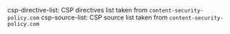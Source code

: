 csp-directive-list: CSP directives list taken from `content-security-policy.com`
csp-source-list: CSP source list taken from `content-security-policy.com`
